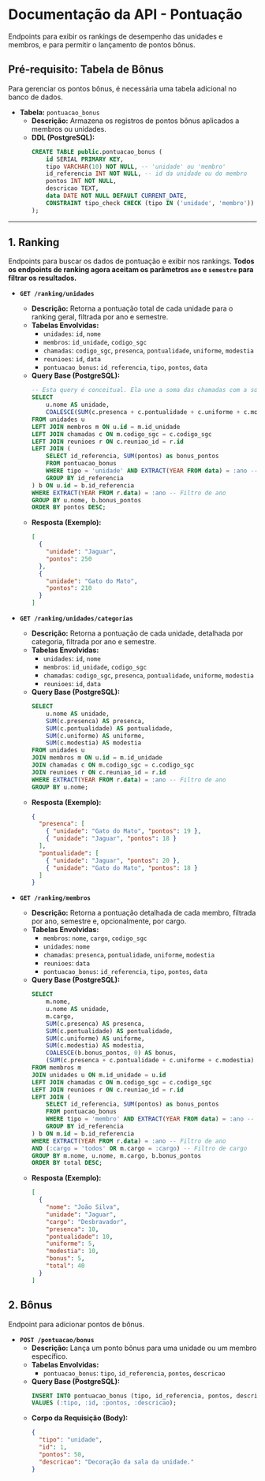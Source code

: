 # Documentação da API - Pontuação

Endpoints para exibir os rankings de desempenho das unidades e membros, e para permitir o lançamento de pontos bônus.

## Pré-requisito: Tabela de Bônus

Para gerenciar os pontos bônus, é necessária uma tabela adicional no banco de dados.

* **Tabela:** `pontuacao_bonus`
    * **Descrição:** Armazena os registros de pontos bônus aplicados a membros ou unidades.
    * **DDL (PostgreSQL):**
      ```sql
      CREATE TABLE public.pontuacao_bonus (
          id SERIAL PRIMARY KEY,
          tipo VARCHAR(10) NOT NULL, -- 'unidade' ou 'membro'
          id_referencia INT NOT NULL, -- id da unidade ou do membro
          pontos INT NOT NULL,
          descricao TEXT,
          data DATE NOT NULL DEFAULT CURRENT_DATE,
          CONSTRAINT tipo_check CHECK (tipo IN ('unidade', 'membro'))
      );
      ```

---

## 1. Ranking

Endpoints para buscar os dados de pontuação e exibir nos rankings. **Todos os endpoints de ranking agora aceitam os parâmetros `ano` e `semestre` para filtrar os resultados.**

* **`GET /ranking/unidades`**
    * **Descrição:** Retorna a pontuação total de cada unidade para o ranking geral, filtrada por ano e semestre.
    * **Tabelas Envolvidas:**
        * `unidades`: `id`, `nome`
        * `membros`: `id_unidade`, `codigo_sgc`
        * `chamadas`: `codigo_sgc`, `presenca`, `pontualidade`, `uniforme`, `modestia`
        * `reunioes`: `id`, `data`
        * `pontuacao_bonus`: `id_referencia`, `tipo`, `pontos`, `data`
    * **Query Base (PostgreSQL):**
        ```sql
        -- Esta query é conceitual. Ela une a soma das chamadas com a soma dos bônus.
        SELECT
            u.nome AS unidade,
            COALESCE(SUM(c.presenca + c.pontualidade + c.uniforme + c.modestia), 0) + COALESCE(b.bonus_pontos, 0) AS pontos
        FROM unidades u
        LEFT JOIN membros m ON u.id = m.id_unidade
        LEFT JOIN chamadas c ON m.codigo_sgc = c.codigo_sgc
        LEFT JOIN reunioes r ON c.reuniao_id = r.id
        LEFT JOIN (
            SELECT id_referencia, SUM(pontos) as bonus_pontos
            FROM pontuacao_bonus
            WHERE tipo = 'unidade' AND EXTRACT(YEAR FROM data) = :ano -- Filtro de ano
            GROUP BY id_referencia
        ) b ON u.id = b.id_referencia
        WHERE EXTRACT(YEAR FROM r.data) = :ano -- Filtro de ano
        GROUP BY u.nome, b.bonus_pontos
        ORDER BY pontos DESC;
        ```
    * **Resposta (Exemplo):**
        ```json
        [
          {
            "unidade": "Jaguar",
            "pontos": 250
          },
          {
            "unidade": "Gato do Mato",
            "pontos": 210
          }
        ]
        ```

* **`GET /ranking/unidades/categorias`**
    * **Descrição:** Retorna a pontuação de cada unidade, detalhada por categoria, filtrada por ano e semestre.
    * **Tabelas Envolvidas:**
        * `unidades`: `id`, `nome`
        * `membros`: `id_unidade`, `codigo_sgc`
        * `chamadas`: `codigo_sgc`, `presenca`, `pontualidade`, `uniforme`, `modestia`
        * `reunioes`: `id`, `data`
    * **Query Base (PostgreSQL):**
        ```sql
        SELECT
            u.nome AS unidade,
            SUM(c.presenca) AS presenca,
            SUM(c.pontualidade) AS pontualidade,
            SUM(c.uniforme) AS uniforme,
            SUM(c.modestia) AS modestia
        FROM unidades u
        JOIN membros m ON u.id = m.id_unidade
        JOIN chamadas c ON m.codigo_sgc = c.codigo_sgc
        JOIN reunioes r ON c.reuniao_id = r.id
        WHERE EXTRACT(YEAR FROM r.data) = :ano -- Filtro de ano
        GROUP BY u.nome;
        ```
    * **Resposta (Exemplo):**
        ```json
        {
          "presenca": [
            { "unidade": "Gato do Mato", "pontos": 19 },
            { "unidade": "Jaguar", "pontos": 18 }
          ],
          "pontualidade": [
            { "unidade": "Jaguar", "pontos": 20 },
            { "unidade": "Gato do Mato", "pontos": 18 }
          ]
        }
        ```

* **`GET /ranking/membros`**
    * **Descrição:** Retorna a pontuação detalhada de cada membro, filtrada por ano, semestre e, opcionalmente, por cargo.
    * **Tabelas Envolvidas:**
        * `membros`: `nome`, `cargo`, `codigo_sgc`
        * `unidades`: `nome`
        * `chamadas`: `presenca`, `pontualidade`, `uniforme`, `modestia`
        * `reunioes`: `data`
        * `pontuacao_bonus`: `id_referencia`, `tipo`, `pontos`, `data`
    * **Query Base (PostgreSQL):**
        ```sql
        SELECT
            m.nome,
            u.nome AS unidade,
            m.cargo,
            SUM(c.presenca) AS presenca,
            SUM(c.pontualidade) AS pontualidade,
            SUM(c.uniforme) AS uniforme,
            SUM(c.modestia) AS modestia,
            COALESCE(b.bonus_pontos, 0) AS bonus,
            (SUM(c.presenca + c.pontualidade + c.uniforme + c.modestia) + COALESCE(b.bonus_pontos, 0)) AS total
        FROM membros m
        JOIN unidades u ON m.id_unidade = u.id
        LEFT JOIN chamadas c ON m.codigo_sgc = c.codigo_sgc
        LEFT JOIN reunioes r ON c.reuniao_id = r.id
        LEFT JOIN (
            SELECT id_referencia, SUM(pontos) as bonus_pontos
            FROM pontuacao_bonus
            WHERE tipo = 'membro' AND EXTRACT(YEAR FROM data) = :ano -- Filtro de ano
            GROUP BY id_referencia
        ) b ON m.id = b.id_referencia
        WHERE EXTRACT(YEAR FROM r.data) = :ano -- Filtro de ano
        AND (:cargo = 'todos' OR m.cargo = :cargo) -- Filtro de cargo
        GROUP BY m.nome, u.nome, m.cargo, b.bonus_pontos
        ORDER BY total DESC;
        ```
    * **Resposta (Exemplo):**
        ```json
        [
          {
            "nome": "João Silva",
            "unidade": "Jaguar",
            "cargo": "Desbravador",
            "presenca": 10,
            "pontualidade": 10,
            "uniforme": 5,
            "modestia": 10,
            "bonus": 5,
            "total": 40
          }
        ]
        ```

## 2. Bônus

Endpoint para adicionar pontos de bônus.

* **`POST /pontuacao/bonus`**
    * **Descrição:** Lança um ponto bônus para uma unidade ou um membro específico.
    * **Tabelas Envolvidas:**
        * `pontuacao_bonus`: `tipo`, `id_referencia`, `pontos`, `descricao`
    * **Query Base (PostgreSQL):**
        ```sql
        INSERT INTO pontuacao_bonus (tipo, id_referencia, pontos, descricao)
        VALUES (:tipo, :id, :pontos, :descricao);
        ```
    * **Corpo da Requisição (Body):**
        ```json
        {
          "tipo": "unidade",
          "id": 1,
          "pontos": 50,
          "descricao": "Decoração da sala da unidade."
        }
        ```